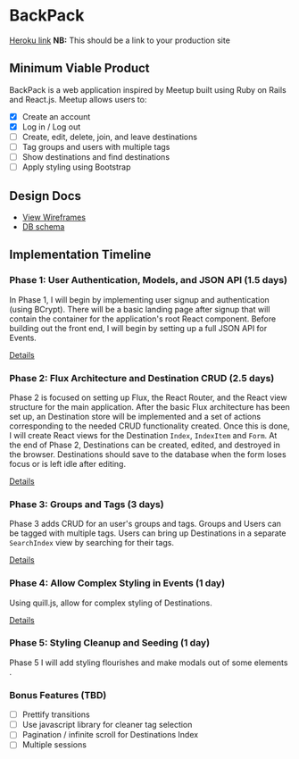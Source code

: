 # BackPack

[Heroku link][heroku] **NB:** This should be a link to your production site

[heroku]: http://www.herokuapp.com

## Minimum Viable Product

BackPack is a web application inspired by Meetup built using Ruby on Rails
and React.js. Meetup allows users to:

<!-- This is a Markdown checklist. Use it to keep track of your progress! -->

- [X] Create an account
- [X] Log in / Log out
- [ ] Create, edit, delete, join, and leave destinations
- [ ] Tag groups and users with multiple tags
- [ ] Show destinations and find destinations
- [ ] Apply styling using Bootstrap

## Design Docs
* [View Wireframes][view]
* [DB schema][schema]

[view]: ./docs/views.md
[schema]: ./docs/schema.md

## Implementation Timeline

### Phase 1: User Authentication, Models, and JSON API (1.5 days)

In Phase 1, I will begin by implementing user signup and authentication (using
BCrypt). There will be a basic landing page after signup that will contain the
container for the application's root React component. Before building out the
front end, I will begin by setting up a full JSON API for Events.

[Details][phase-one]

### Phase 2: Flux Architecture and Destination CRUD (2.5 days)

Phase 2 is focused on setting up Flux, the React Router, and the React view
structure for the main application. After the basic Flux architecture has been
set up, an Destination store will be implemented and a set of actions corresponding to
the needed CRUD functionality created. Once this is done, I will create React
views for the Destination `Index`, `IndexItem` and `Form`. At the end of Phase 2,
Destinations can be created, edited, and destroyed in the browser. Destinations should
save to the database when the form loses focus or is left idle after editing.

[Details][phase-two]

### Phase 3: Groups and Tags (3 days)

Phase 3 adds CRUD for an user's groups and tags. Groups and Users can be
tagged with multiple tags. Users can bring up Destinations in a separate `SearchIndex`
view by searching for their tags.

[Details][phase-three]

### Phase 4: Allow Complex Styling in Events (1 day)

Using quill.js, allow for complex styling of Destinations.

[Details][phase-four]

### Phase 5: Styling Cleanup and Seeding (1 day)

Phase 5 I will add styling flourishes and make modals out of some elements .

### Bonus Features (TBD)
- [ ] Prettify transitions
- [ ] Use javascript library for cleaner tag selection
- [ ] Pagination / infinite scroll for Destinations Index
- [ ] Multiple sessions

[phase-one]: ./docs/phases/phase1.md
[phase-two]: ./docs/phases/phase2.md
[phase-three]: ./docs/phases/phase3.md
[phase-four]: ./docs/phases/phase4.md
